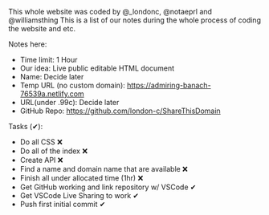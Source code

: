 This whole website was coded by @_londonc, @notaeprl and @williamsthing
This is a list of our notes during the whole process of coding the website and etc.

Notes here:
 * Time limit: 1 Hour
 * Our idea: Live public editable HTML document
 * Name: Decide later
 * Temp URL (no custom domain): https://admiring-banach-76539a.netlify.com
 * URL(under .99c): Decide later
 * GitHub Repo: https://github.com/london-c/ShareThisDomain

Tasks (✔):
 * Do all CSS ❌
 * Do all of the index ❌
 * Create API ❌
 * Find a name and domain name that are available ❌
 * Finish all under allocated time (1hr) ❌
 * Get GitHub working and link repository w/ VSCode ✔
 * Get VSCode Live Sharing to work ✔
 * Push first initial commit ✔
